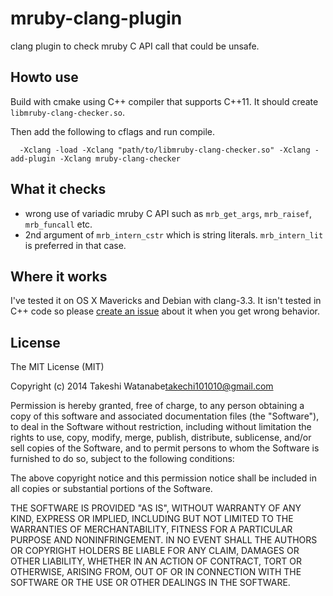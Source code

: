 mruby-clang-plugin
==================
clang plugin to check mruby C API call that could be unsafe.

Howto use
---------
 Build with cmake using C++ compiler that supports C++11.
 It should create `libmruby-clang-checker.so`.

 Then add the following to cflags and run compile.
```
  -Xclang -load -Xclang "path/to/libmruby-clang-checker.so" -Xclang -add-plugin -Xclang mruby-clang-checker
```

What it checks
--------------
* wrong use of variadic mruby C API such as `mrb_get_args`, `mrb_raisef`, `mrb_funcall` etc.
* 2nd argument of `mrb_intern_cstr` which is string literals. `mrb_intern_lit` is preferred in that case.

Where it works
--------------
 I've tested it on OS X Mavericks and Debian with clang-3.3.
 It isn't tested in C++ code so please [create an issue](https://github.com/take-cheeze/mruby-clang-plugin/issues/new) about it
when you get wrong behavior.

License
-------
The MIT License (MIT)

Copyright (c) 2014 Takeshi Watanabe<takechi101010@gmail.com>

Permission is hereby granted, free of charge, to any person obtaining a copy
of this software and associated documentation files (the "Software"), to deal
in the Software without restriction, including without limitation the rights
to use, copy, modify, merge, publish, distribute, sublicense, and/or sell
copies of the Software, and to permit persons to whom the Software is
furnished to do so, subject to the following conditions:

The above copyright notice and this permission notice shall be included in
all copies or substantial portions of the Software.

THE SOFTWARE IS PROVIDED "AS IS", WITHOUT WARRANTY OF ANY KIND, EXPRESS OR
IMPLIED, INCLUDING BUT NOT LIMITED TO THE WARRANTIES OF MERCHANTABILITY,
FITNESS FOR A PARTICULAR PURPOSE AND NONINFRINGEMENT. IN NO EVENT SHALL THE
AUTHORS OR COPYRIGHT HOLDERS BE LIABLE FOR ANY CLAIM, DAMAGES OR OTHER
LIABILITY, WHETHER IN AN ACTION OF CONTRACT, TORT OR OTHERWISE, ARISING FROM,
OUT OF OR IN CONNECTION WITH THE SOFTWARE OR THE USE OR OTHER DEALINGS IN
THE SOFTWARE.
